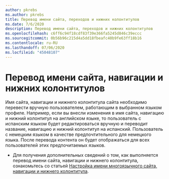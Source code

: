 ```yaml
---
author: pkrebs
ms.author: pkrebs
title: Перевод имени сайта, переходов и нижних колонтитулов
ms.date: 7/6/2020
description: Перевод имени сайта, переходов и нижних колонтитулов
ms.openlocfilehash: c6ff6c94f18cdf83f39e366fa5245d846c39eccc
ms.sourcegitcommit: 0b56b96c215d4a5dd18fbeafc40b9fe63ff18b16
ms.contentlocale: ru-RU
ms.lasthandoff: 07/06/2020
ms.locfileid: "45048107"
---
```

# <a name="translate-the-site-name-navigation-and-footers"></a>Перевод имени сайта, навигации и нижних колонтитулов
Имя сайта, навигации и нижнего колонтитула сайта необходимо перевести вручную пользователем, работающим в выбранном языком профиле. Например, если вы внесли изменения в имя сайта, навигацию и нижний колонтитул на английском языке, то пользователь с испанским языком будет редактироваться вручную и переводит название, навигацию и нижний колонтитул на испанский. Пользователь с немецким языком в качестве предпочтительного для немецкого языка. После перевода контента он будет отображаться для всех пользователей этих предпочитаемых языков.  

- Для получения дополнительных сведений о том, как выполняется перевод имени сайта, навигации и нижнего колонтитула, ознакомьтесь со статьей [Настройка имени многоязычного сайта, навигации и нижнего колонтитула](https://support.office.com/en-us/article/create-multilingual-communication-sites-pages-and-news-2bb7d610-5453-41c6-a0e8-6f40b3ed750c#bkmk_muitranslations).
